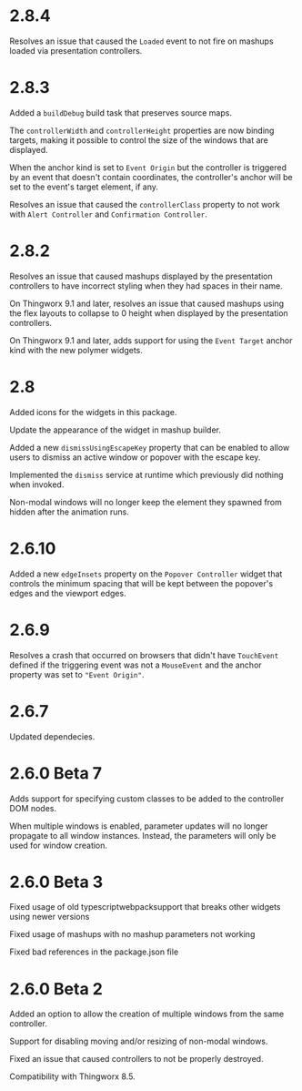 # 2.8.4

Resolves an issue that caused the `Loaded` event to not fire on mashups loaded via presentation controllers.

# 2.8.3

Added a `buildDebug` build task that preserves source maps.

The `controllerWidth` and `controllerHeight` properties are now binding targets, making it possible to control the size of the windows that are displayed.

When the anchor kind is set to `Event Origin` but the controller is triggered by an event that doesn't contain coordinates, the controller's anchor will be set to the event's target element, if any.

Resolves an issue that caused the `controllerClass` property to not work with `Alert Controller` and `Confirmation Controller`.

# 2.8.2

Resolves an issue that caused mashups displayed by the presentation controllers to have incorrect styling when they had spaces in their name.

On Thingworx 9.1 and later, resolves an issue that caused mashups using the flex layouts to collapse to 0 height when displayed by the presentation controllers.

On Thingworx 9.1 and later, adds support for using the `Event Target` anchor kind with the new polymer widgets.

# 2.8

Added icons for the widgets in this package.

Update the appearance of the widget in mashup builder.

Added a new `dismissUsingEscapeKey` property that can be enabled to allow users to dismiss an active window or popover with the escape key.

Implemented the `dismiss` service at runtime which previously did nothing when invoked.

Non-modal windows will no longer keep the element they spawned from hidden after the animation runs.

# 2.6.10

Added a new `edgeInsets` property on the `Popover Controller` widget that controls the minimum spacing that will be kept between the popover's edges and the viewport edges.

# 2.6.9

Resolves a crash that occurred on browsers that didn't have `TouchEvent` defined if the triggering event was not a `MouseEvent` and the anchor property was set to `"Event Origin"`.

# 2.6.7

Updated dependecies.

# 2.6.0 Beta 7

Adds support for specifying custom classes to be added to the controller DOM nodes.

When multiple windows is enabled, parameter updates will no longer propagate to all window instances. Instead, the parameters will only be used for window creation.

# 2.6.0 Beta 3

Fixed usage of old typescriptwebpacksupport that breaks other widgets using newer versions

Fixed usage of mashups with no mashup parameters not working

Fixed bad references in the package.json file

# 2.6.0 Beta 2

Added an option to allow the creation of multiple windows from the same controller.

Support for disabling moving and/or resizing of non-modal windows.

Fixed an issue that caused controllers to not be properly destroyed.

Compatibility with Thingworx 8.5.